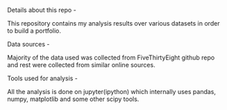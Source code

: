 ﻿Details about this repo -
 
This repository contains my analysis results over various datasets in order to build a portfolio.


Data sources - 

Majority of the data used was collected from FiveThirtyEight github repo and rest were collected from similar online sources.


Tools used for analysis - 

All the analysis is done on jupyter(ipython) which internally uses pandas, numpy, matplotlib and some other scipy tools.
